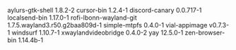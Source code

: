 aylurs-gtk-shell 1.8.2-2
cursor-bin 1.2.4-1
discord-canary 0.0.717-1
localsend-bin 1.17.0-1
rofi-lbonn-wayland-git 1.7.5.wayland3.r50.g2baa809d-1
simple-mtpfs 0.4.0-1
vial-appimage v0.7.3-1
windsurf 1.10.7-1
xwaylandvideobridge 0.4.0-2
yay 12.5.0-1
zen-browser-bin 1.14.4b-1
